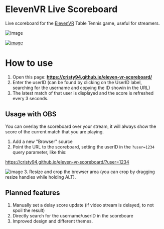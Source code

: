 # ElevenVR Live Scoreboard
Live scoreboard for the [ElevenVR](https://www.elevenvr.net/) Table Tennis game, useful for streamers.

![image](https://user-images.githubusercontent.com/1384885/117728875-531ff900-b1ea-11eb-99ce-4bf4f6f7642b.png)


[![image](https://user-images.githubusercontent.com/1384885/117722672-a5a8e780-b1e1-11eb-9975-9155c081cb4d.png)](https://cristy94.github.io/eleven-vr-scoreboard/)

# How to use

1. Open this page: **https://cristy94.github.io/eleven-vr-scoreboard/**
2. Enter the userID (can be found by clicking on the UserID label, searching for the username and copying the ID showin in the URL)
3. The latest match of that user is displayed and the score is refreshed every 3 seconds.


## Usage with OBS

You can overlay the scoreboard over your stream, it will always show the score of the current match that you are playing.

1. Add a new "Browser" source
2. Point the URL to the scoreboard, setting the userID in the `?user=1234` query parameter, like this:

https://cristy94.github.io/eleven-vr-scoreboard/?user=1234

 ![image](https://user-images.githubusercontent.com/1384885/117724984-cd4d7f00-b1e4-11eb-9d2f-63a90de5a0bc.png)
3. Resize and crop the browser area (you can crop by dragging resize handles while holding ALT).


## Planned features

1. Manually set a delay score update (if video stream is delayed, to not spoil the result)
2. Directly search for the username/userID in the scoreboare
3. Improved design and different themes.
